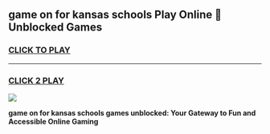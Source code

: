 
## game on for kansas schools Play Online 👋 Unblocked Games
<h3>
<a href="https://news.freeplayer.one?title=game_on_for_kansas_schools&ref=17GH">CLICK TO PLAY</a></h3>
<hr>

<h3>
<a href="https://news.freeplayer.one?title=game_on_for_kansas_schools&ref=17GH">CLICK 2 PLAY</a>
  
</h3>

<a href="https://news.freeplayer.one?title=game_on_for_kansas_schools&ref=17GH/"><img src="https://clearcache.store/games.png"></a>


**game on for kansas schools games unblocked: Your Gateway to Fun and Accessible Online Gaming**
